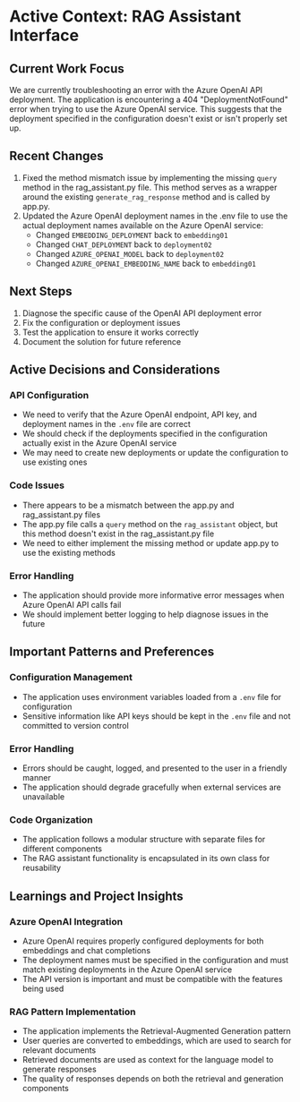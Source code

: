 # Active Context: RAG Assistant Interface

## Current Work Focus
We are currently troubleshooting an error with the Azure OpenAI API deployment. The application is encountering a 404 "DeploymentNotFound" error when trying to use the Azure OpenAI service. This suggests that the deployment specified in the configuration doesn't exist or isn't properly set up.

## Recent Changes
1. Fixed the method mismatch issue by implementing the missing `query` method in the rag_assistant.py file. This method serves as a wrapper around the existing `generate_rag_response` method and is called by app.py.
2. Updated the Azure OpenAI deployment names in the .env file to use the actual deployment names available on the Azure OpenAI service:
   - Changed `EMBEDDING_DEPLOYMENT` back to `embedding01`
   - Changed `CHAT_DEPLOYMENT` back to `deployment02`
   - Changed `AZURE_OPENAI_MODEL` back to `deployment02`
   - Changed `AZURE_OPENAI_EMBEDDING_NAME` back to `embedding01`

## Next Steps
1. Diagnose the specific cause of the OpenAI API deployment error
2. Fix the configuration or deployment issues
3. Test the application to ensure it works correctly
4. Document the solution for future reference

## Active Decisions and Considerations

### API Configuration
- We need to verify that the Azure OpenAI endpoint, API key, and deployment names in the `.env` file are correct
- We should check if the deployments specified in the configuration actually exist in the Azure OpenAI service
- We may need to create new deployments or update the configuration to use existing ones

### Code Issues
- There appears to be a mismatch between the app.py and rag_assistant.py files
- The app.py file calls a `query` method on the `rag_assistant` object, but this method doesn't exist in the rag_assistant.py file
- We need to either implement the missing method or update app.py to use the existing methods

### Error Handling
- The application should provide more informative error messages when Azure OpenAI API calls fail
- We should implement better logging to help diagnose issues in the future

## Important Patterns and Preferences

### Configuration Management
- The application uses environment variables loaded from a `.env` file for configuration
- Sensitive information like API keys should be kept in the `.env` file and not committed to version control

### Error Handling
- Errors should be caught, logged, and presented to the user in a friendly manner
- The application should degrade gracefully when external services are unavailable

### Code Organization
- The application follows a modular structure with separate files for different components
- The RAG assistant functionality is encapsulated in its own class for reusability

## Learnings and Project Insights

### Azure OpenAI Integration
- Azure OpenAI requires properly configured deployments for both embeddings and chat completions
- The deployment names must be specified in the configuration and must match existing deployments in the Azure OpenAI service
- The API version is important and must be compatible with the features being used

### RAG Pattern Implementation
- The application implements the Retrieval-Augmented Generation pattern
- User queries are converted to embeddings, which are used to search for relevant documents
- Retrieved documents are used as context for the language model to generate responses
- The quality of responses depends on both the retrieval and generation components
